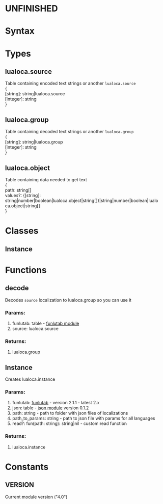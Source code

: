 # UNFINISHED

# Syntax


# Types

## lualoca.source
Table containing encoded text strings or another `lualoca.source`\
{\
	\[string]: string|lualoca.source\
	\[integer]: string\
}

## lualoca.group
Table containing decoded text strings or another `lualoca.group`\
{\
	\[string]: string|lualoca.group\
 	\[integer]: string\
}

## lualoca.object
Table containing data needed to get text\
{\
	path: string\[]\
 	values?: {\[string]: string|number|boolean|lualoca.object|string[]}|string|number|boolean|lualoca.object|string[]\
}

# Classes
## Instance


# Functions

## decode
Decodes `source` localization to lualoca.group so you can use it
### Params:
1. funlutab: table - [funlutab module](https://github.com/Mantyi-Studio/funlutab)
2. source: lualoca.source
### Returns:
1. lualoca.group

## Instance
Creates lualoca.instance
### Params:
1. funlutab: [funlutab](https://github.com/Mantyi-Studio/funlutab) - version 2.1.1 - latest 2.x
2. json: table - [json module](https://github.com/rxi/json.lua) version 0.1.2
3. path: string - path to folder with json files of localizations
4. path_to_params: string - path to json file with params for all languages
5. read?: fun(path: string): string|nil - custom read function
### Returns:
1. lualoca.instance

# Constants
## VERSION
Current module version ("4.0")
